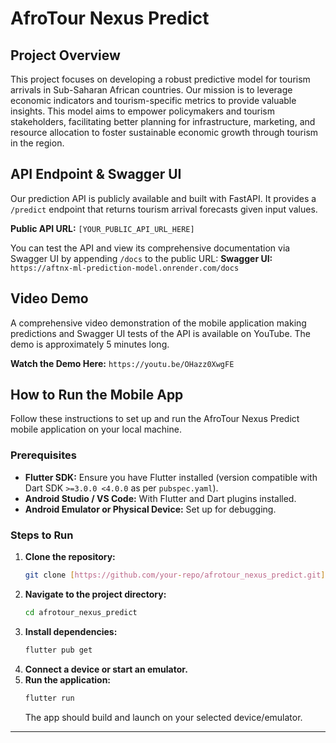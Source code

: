 # AfroTour Nexus Predict

## Project Overview

This project focuses on developing a robust predictive model for tourism arrivals in Sub-Saharan African countries. Our mission is to leverage economic indicators and tourism-specific metrics to provide valuable insights. This model aims to empower policymakers and tourism stakeholders, facilitating better planning for infrastructure, marketing, and resource allocation to foster sustainable economic growth through tourism in the region.

## API Endpoint & Swagger UI

Our prediction API is publicly available and built with FastAPI. It provides a `/predict` endpoint that returns tourism arrival forecasts given input values.

**Public API URL:** `[YOUR_PUBLIC_API_URL_HERE]`

You can test the API and view its comprehensive documentation via Swagger UI by appending `/docs` to the public URL:
**Swagger UI:** `https://aftnx-ml-prediction-model.onrender.com/docs`

## Video Demo

A comprehensive video demonstration of the mobile application making predictions and Swagger UI tests of the API is available on YouTube. The demo is approximately 5 minutes long.

**Watch the Demo Here:** `https://youtu.be/OHazz0XwgFE`

## How to Run the Mobile App

Follow these instructions to set up and run the AfroTour Nexus Predict mobile application on your local machine.

### Prerequisites

* **Flutter SDK:** Ensure you have Flutter installed (version compatible with Dart SDK `>=3.0.0 <4.0.0` as per `pubspec.yaml`).
* **Android Studio / VS Code:** With Flutter and Dart plugins installed.
* **Android Emulator or Physical Device:** Set up for debugging.

### Steps to Run

1.  **Clone the repository:**
    ```bash
    git clone [https://github.com/your-repo/afrotour_nexus_predict.git](https://github.com/your-repo/afrotour_nexus_predict.git) # Replace with your actual repository URL
    ```
2.  **Navigate to the project directory:**
    ```bash
    cd afrotour_nexus_predict
    ```
3.  **Install dependencies:**
    ```bash
    flutter pub get
    ```
4.  **Connect a device or start an emulator.**
5.  **Run the application:**
    ```bash
    flutter run
    ```
    The app should build and launch on your selected device/emulator.

---

